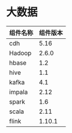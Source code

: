 # 大数据

| 组件名称 | 组件版本 |
| -------- | -------- |
|cdh| 5.16|
|Hadoop| 2.6.0|
|hbase |1.2|
|hive |1.1|
|kafka| 4.1|
|impala| 2.12|
|spark |1.6|
|scala |2.11|
|flink |1.10.1|